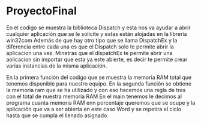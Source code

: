 # ProyectoFinal
En el codigo se muestra la biblioteca Dispatch y esta nos va ayudar a abrir cualquier aplicación que se le solicite y estas están alojadas en la libreria win32com
Además de que hay otro tipo que se llama DispatchEx y la diferencia entre cada una es que el Dispatch solo te permite abrir la aplicacion una vez.
Minetras que el dispatchEx te permite abrir una aolicacion sin importar que esta ya este abierte, es decir te permite crear varias instancias de la misma aplicación.

En la primera función del codigo que se muestra la memoria RAM total que tenemos disponible para nuestro equipo. 
En la segunda función se obtiene la memoria ram que se ha utilizado y con eso hacemos una regla de tres con el total de nuestra memoria RAM 
En el main tenemos le decimos al programa cuanta memoria RAM enn porcentaje queremos que se ocupe y la aplicación que va a ser abierta en este caso Word y se repetira el ciclo hasta que se cumpla el llenado asignado.
